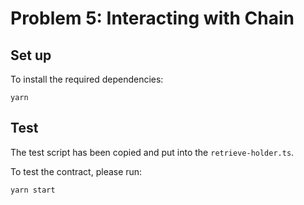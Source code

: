 # Problem 5: Interacting with Chain

## Set up

To install the required dependencies:

```
yarn
```

## Test

The test script has been copied and put into the `retrieve-holder.ts`.

To test the contract, please run:

```
yarn start
```
